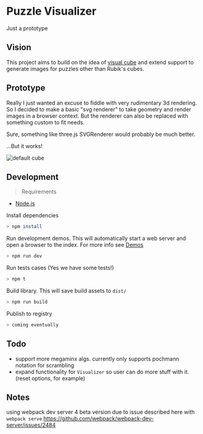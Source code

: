 # Puzzle Visualizer

Just a prototype

## Vision

This project aims to build on the idea of [visual cube](https://github.com/tdecker91/visualcube) and extend support to generate images for puzzles other than Rubik's cubes.

## Prototype

Really I just wanted an excuse to fiddle with very rudimentary 3d rendering. So I decided to make a basic "svg renderer" to take geometry and render images in a browser context. But the renderer can also be replaced with something custom to fit needs.

Sure, something like three.js SVGRenderer would probably be much better.

...But it works!

![default cube](https://raw.githubusercontent.com/tdecker91/puzzle-visualizer/master/assets/svg-cube.gif)

## Development

> Requirements

- [Node.js](nodejs.org)

Install dependencies

```bash
> npm install
```

Run development demos. This will automatically start a web server and open a browser to the index. For more info see [Demos](src/demos/README.md)

```bash
> npm run dev
```

Run tests cases (Yes we have some tests!)

```bash
> npm t
```

Build library. This will save build assets to `dist/`

```bash
> npm run build
```

Publish to registry

```bash
> coming eventually
```

## Todo

- support more megaminx algs. currently only supports pochmann notation for scrambling
- expand functionality for `Visualizer` so user can do more stuff with it. (reset options, for example)

## Notes

using webpack dev server 4 beta version due to issue described here with `webpack serve` https://github.com/webpack/webpack-dev-server/issues/2484
